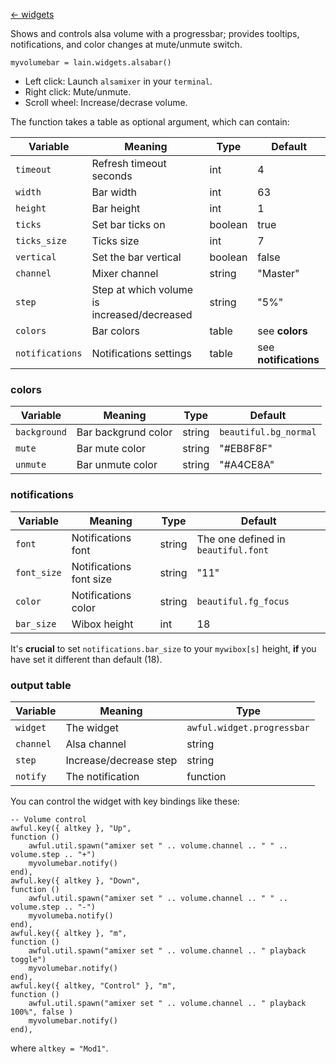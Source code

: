 [<- widgets](https://github.com/copycat-killer/lain/wiki/Widgets)

Shows and controls alsa volume with a progressbar; provides tooltips, notifications, and color changes at mute/unmute switch.

	myvolumebar = lain.widgets.alsabar()

* Left click: Launch `alsamixer` in your `terminal`.
* Right click: Mute/unmute.
* Scroll wheel: Increase/decrase volume.

The function takes a table as optional argument, which can contain:

Variable | Meaning | Type | Default
--- | --- | --- | ---
`timeout` | Refresh timeout seconds | int | 4
`width` | Bar width | int | 63
`height` | Bar height | int | 1
`ticks` | Set bar ticks on | boolean | true
`ticks_size` | Ticks size | int | 7
`vertical` | Set the bar vertical | boolean | false
`channel` | Mixer channel | string | "Master" 
`step` | Step at which volume is increased/decreased | string | "5%"
`colors` | Bar colors | table | see **colors**
`notifications` | Notifications settings | table | see **notifications**

### colors

Variable | Meaning | Type | Default
--- | --- | --- | ---
`background` | Bar backgrund color | string | `beautiful.bg_normal`
`mute` | Bar mute color | string | "#EB8F8F"
`unmute` | Bar unmute color | string | "#A4CE8A"

### notifications

Variable | Meaning | Type | Default
--- | --- | --- | ---
`font` | Notifications font | string | The one defined in `beautiful.font`
`font_size` | Notifications font size | string | "11"
`color` | Notifications color | string | `beautiful.fg_focus`
`bar_size` | Wibox height | int | 18

It's **crucial** to set `notifications.bar_size` to your `mywibox[s]` height,
**if** you have set it different than default (18). 

### output table

Variable | Meaning | Type
--- | --- | ---
`widget` | The widget | `awful.widget.progressbar`
`channel` | Alsa channel | string
`step` | Increase/decrease step | string
`notify` | The notification | function

You can control the widget with key bindings like these:

    -- Volume control
    awful.key({ altkey }, "Up",
    function ()
        awful.util.spawn("amixer set " .. volume.channel .. " " .. volume.step .. "+")
        myvolumebar.notify()
    end),
    awful.key({ altkey }, "Down",
    function ()
        awful.util.spawn("amixer set " .. volume.channel .. " " .. volume.step .. "-")
        myvolumeba.notify()
    end),
    awful.key({ altkey }, "m",
    function ()
        awful.util.spawn("amixer set " .. volume.channel .. " playback toggle")
        myvolumebar.notify()
    end),
    awful.key({ altkey, "Control" }, "m", 
    function ()
        awful.util.spawn("amixer set " .. volume.channel .. " playback 100%", false )
        myvolumebar.notify()
    end),

where `altkey = "Mod1"`.